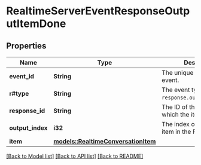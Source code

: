 # RealtimeServerEventResponseOutputItemDone

## Properties

Name | Type | Description | Notes
------------ | ------------- | ------------- | -------------
**event_id** | **String** | The unique ID of the server event. | 
**r#type** | **String** | The event type, must be `response.output_item.done`. | 
**response_id** | **String** | The ID of the Response to which the item belongs. | 
**output_index** | **i32** | The index of the output item in the Response. | 
**item** | [**models::RealtimeConversationItem**](RealtimeConversationItem.md) |  | 

[[Back to Model list]](../README.md#documentation-for-models) [[Back to API list]](../README.md#documentation-for-api-endpoints) [[Back to README]](../README.md)


